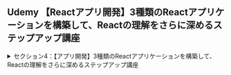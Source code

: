 ## Udemy 【Reactアプリ開発】3種類のReactアプリケーションを構築して、Reactの理解をさらに深めるステップアップ講座

<details>
<summary>セクション4：【アプリ開発】3種類のReactアプリケーションを構築して、Reactの理解をさらに深めるステップアップ講座</summary>

| NO | 内容 |
| ---- | ---- |
| 23. | 【ブログ】完成品のデモから |
| 24. | Reactの環境開発構築からはじめよう |
| 25. | Firebaseのセットアップをはじめよう |
| 26. | FirebaseとReactを連携させる準備をしよう |
| 27. | Reactにおけるルーティング設定をしてみよう |
| 28. | ナビゲーションバーの雛形を作成しよう|
| 29. | CSSでナビゲーションバーをスタイリングしよう |
| 30. | fontawesomeでReactでアイコンを利用する方法 |
| 31. | Googleログイン機能を実装してみよう |
| 32. | 認証状態を保存する変数をローカルストレージに保存してみよう |
| 33. | Googleログアウト機能を実装してみよう |
| 34. | ログインとログアウトボタンを切替えてみよう |
| 35. | ブログ記事投稿ページを作成しよう |
| 36. | ブログ記事投稿にCSSを適用させよう |
| 37. | タイトルと記事内容の文字列を取得してみよう |
| 38. | Cloud Firestoreにデータを格納してみよう |
| 39. | Firestoreにデータ書き込みができるようにルールを変更しよう |
| 40. | Homeコンポーネントを作成しよう |
| 41. | HomeコンポーネントにCSSを適用してみよう |
| 42. | Could Firestoreからブログデータを取得してみよう |
| 43. | map関数でブログデータを１つずつ取り出して表示しよう |
| 44. | ログインしていないのに記事が書けるバグを修正しよう |
| 45. | ブログ記事を削除する関数を作成しよう |
| 46. | 誰でも記事が削除できてしまうバグを修正しよう |
| 47. |【追加】ログインしていない時にホームに行くとエラーになるバグの修正 |
| 48. | リロードしても自動的にログインするように修正しよう |

</details>
